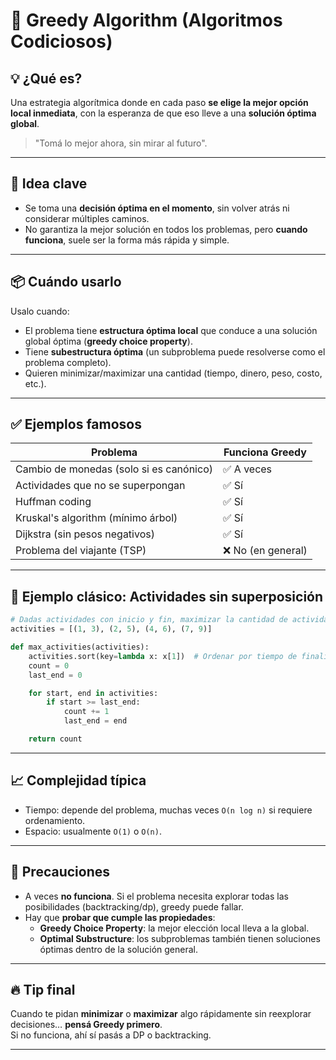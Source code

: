 # 🦅 Greedy Algorithm (Algoritmos Codiciosos)

## 💡 ¿Qué es?

Una estrategia algorítmica donde en cada paso **se elige la mejor opción local inmediata**, con la esperanza de que eso lleve a una **solución óptima global**.

> "Tomá lo mejor ahora, sin mirar al futuro".

---

## 🧠 Idea clave

- Se toma una **decisión óptima en el momento**, sin volver atrás ni considerar múltiples caminos.
- No garantiza la mejor solución en todos los problemas, pero **cuando funciona**, suele ser la forma más rápida y simple.

---

## 📦 Cuándo usarlo

Usalo cuando:
- El problema tiene **estructura óptima local** que conduce a una solución global óptima (**greedy choice property**).
- Tiene **subestructura óptima** (un subproblema puede resolverse como el problema completo).
- Quieren minimizar/maximizar una cantidad (tiempo, dinero, peso, costo, etc.).

---

## ✅ Ejemplos famosos

| Problema                                | Funciona Greedy |
|-----------------------------------------|-----------------|
| Cambio de monedas (solo si es canónico) | ✅ A veces       |
| Actividades que no se superpongan       | ✅ Sí            |
| Huffman coding                          | ✅ Sí            |
| Kruskal's algorithm (mínimo árbol)      | ✅ Sí            |
| Dijkstra (sin pesos negativos)          | ✅ Sí            |
| Problema del viajante (TSP)             | ❌ No (en general) |

---

## 📌 Ejemplo clásico: Actividades sin superposición

```python
# Dadas actividades con inicio y fin, maximizar la cantidad de actividades sin superposición
activities = [(1, 3), (2, 5), (4, 6), (7, 9)]

def max_activities(activities):
    activities.sort(key=lambda x: x[1])  # Ordenar por tiempo de finalización
    count = 0
    last_end = 0

    for start, end in activities:
        if start >= last_end:
            count += 1
            last_end = end

    return count
```

---

## 📈 Complejidad típica

- Tiempo: depende del problema, muchas veces `O(n log n)` si requiere ordenamiento.
- Espacio: usualmente `O(1)` o `O(n)`.

---

## 🧨 Precauciones

- A veces **no funciona**. Si el problema necesita explorar todas las posibilidades (backtracking/dp), greedy puede fallar.
- Hay que **probar que cumple las propiedades**:
  - **Greedy Choice Property**: la mejor elección local lleva a la global.
  - **Optimal Substructure**: los subproblemas también tienen soluciones óptimas dentro de la solución general.

---

## 🔥 Tip final

Cuando te pidan **minimizar** o **maximizar** algo rápidamente sin reexplorar decisiones… **pensá Greedy primero**.  
Si no funciona, ahí sí pasás a DP o backtracking.

---
